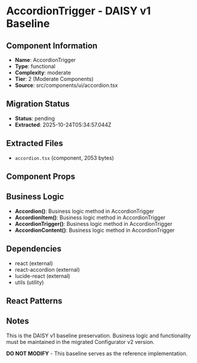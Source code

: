 # AccordionTrigger - DAISY v1 Baseline

## Component Information

- **Name**: AccordionTrigger
- **Type**: functional
- **Complexity**: moderate
- **Tier**: 2 (Moderate Components)
- **Source**: src/components/ui/accordion.tsx

## Migration Status

- **Status**: pending
- **Extracted**: 2025-10-24T05:34:57.044Z

## Extracted Files

- `accordion.tsx` (component, 2053 bytes)

## Component Props



## Business Logic

- **Accordion()**: Business logic method in AccordionTrigger
- **AccordionItem()**: Business logic method in AccordionTrigger
- **AccordionTrigger()**: Business logic method in AccordionTrigger
- **AccordionContent()**: Business logic method in AccordionTrigger

## Dependencies

- react (external)
- react-accordion (external)
- lucide-react (external)
- utils (utility)

## React Patterns



## Notes

This is the DAISY v1 baseline preservation. Business logic and functionality
must be maintained in the migrated Configurator v2 version.

**DO NOT MODIFY** - This baseline serves as the reference implementation.
